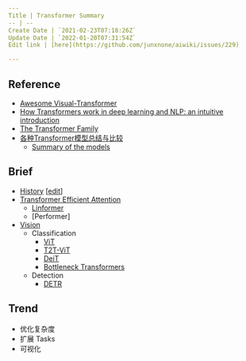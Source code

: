 ```yaml
---
Title | Transformer Summary
-- | --
Create Date | `2021-02-23T07:18:26Z`
Update Date | `2022-01-20T07:31:54Z`
Edit link | [here](https://github.com/junxnone/aiwiki/issues/229)

---
```

## Reference
- [Awesome Visual-Transformer](https://github.com/dk-liang/Awesome-Visual-Transformer)
- [How Transformers work in deep learning and NLP: an intuitive introduction](https://theaisummer.com/transformer/)
- [The Transformer Family](https://lilianweng.github.io/lil-log/2020/04/07/the-transformer-family.html)
- [各种Transformer模型总结与比较](https://blog.csdn.net/zephyr_wang/article/details/113758523)
  - [Summary of the models](https://huggingface.co/transformers/model_summary.html)

## Brief
- [History](https://junxnone.github.io/wht/tech/transformer/) [[edit](https://github.com/junxnone/wht/issues/9)]
- [Transformer Efficient Attention](/Transformer_Efficient_Attention)
  - [Linformer](/Linformer)
  - [Performer]
- [Vision](/Transformer_Vision)
  - Classification
    - [ViT](/ViT)
    - [T2T-ViT](/T2T_ViT)
    - [DeiT](/DeiT)
    - [Bottleneck Transformers](/Bottleneck_Transformers)
  - Detection
    - [DETR]()

## Trend

- 优化复杂度
- 扩展 Tasks
- 可视化
